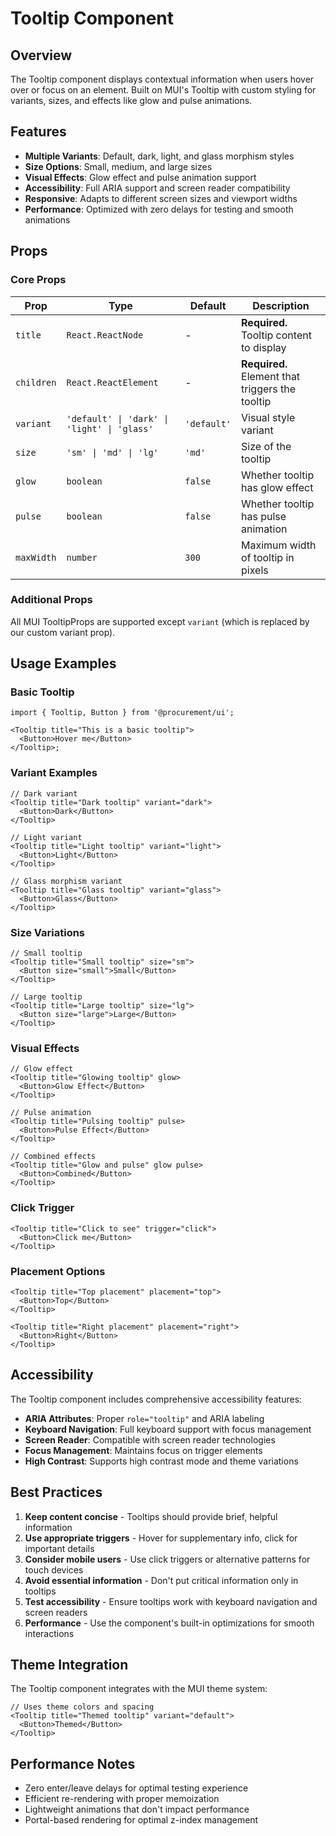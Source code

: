 # Tooltip Component

## Overview

The Tooltip component displays contextual information when users hover over or focus on an element. Built on MUI's Tooltip with custom styling for variants, sizes, and effects like glow and pulse animations.

## Features

- **Multiple Variants**: Default, dark, light, and glass morphism styles
- **Size Options**: Small, medium, and large sizes
- **Visual Effects**: Glow effect and pulse animation support
- **Accessibility**: Full ARIA support and screen reader compatibility
- **Responsive**: Adapts to different screen sizes and viewport widths
- **Performance**: Optimized with zero delays for testing and smooth animations

## Props

### Core Props

| Prop       | Type                                        | Default     | Description                                     |
| ---------- | ------------------------------------------- | ----------- | ----------------------------------------------- |
| `title`    | `React.ReactNode`                           | -           | **Required.** Tooltip content to display        |
| `children` | `React.ReactElement`                        | -           | **Required.** Element that triggers the tooltip |
| `variant`  | `'default' \| 'dark' \| 'light' \| 'glass'` | `'default'` | Visual style variant                            |
| `size`     | `'sm' \| 'md' \| 'lg'`                      | `'md'`      | Size of the tooltip                             |
| `glow`     | `boolean`                                   | `false`     | Whether tooltip has glow effect                 |
| `pulse`    | `boolean`                                   | `false`     | Whether tooltip has pulse animation             |
| `maxWidth` | `number`                                    | `300`       | Maximum width of tooltip in pixels              |

### Additional Props

All MUI TooltipProps are supported except `variant` (which is replaced by our custom variant prop).

## Usage Examples

### Basic Tooltip

```tsx
import { Tooltip, Button } from '@procurement/ui';

<Tooltip title="This is a basic tooltip">
  <Button>Hover me</Button>
</Tooltip>;
```

### Variant Examples

```tsx
// Dark variant
<Tooltip title="Dark tooltip" variant="dark">
  <Button>Dark</Button>
</Tooltip>

// Light variant
<Tooltip title="Light tooltip" variant="light">
  <Button>Light</Button>
</Tooltip>

// Glass morphism variant
<Tooltip title="Glass tooltip" variant="glass">
  <Button>Glass</Button>
</Tooltip>
```

### Size Variations

```tsx
// Small tooltip
<Tooltip title="Small tooltip" size="sm">
  <Button size="small">Small</Button>
</Tooltip>

// Large tooltip
<Tooltip title="Large tooltip" size="lg">
  <Button size="large">Large</Button>
</Tooltip>
```

### Visual Effects

```tsx
// Glow effect
<Tooltip title="Glowing tooltip" glow>
  <Button>Glow Effect</Button>
</Tooltip>

// Pulse animation
<Tooltip title="Pulsing tooltip" pulse>
  <Button>Pulse Effect</Button>
</Tooltip>

// Combined effects
<Tooltip title="Glow and pulse" glow pulse>
  <Button>Combined</Button>
</Tooltip>
```

### Click Trigger

```tsx
<Tooltip title="Click to see" trigger="click">
  <Button>Click me</Button>
</Tooltip>
```

### Placement Options

```tsx
<Tooltip title="Top placement" placement="top">
  <Button>Top</Button>
</Tooltip>

<Tooltip title="Right placement" placement="right">
  <Button>Right</Button>
</Tooltip>
```

## Accessibility

The Tooltip component includes comprehensive accessibility features:

- **ARIA Attributes**: Proper `role="tooltip"` and ARIA labeling
- **Keyboard Navigation**: Full keyboard support with focus management
- **Screen Reader**: Compatible with screen reader technologies
- **Focus Management**: Maintains focus on trigger elements
- **High Contrast**: Supports high contrast mode and theme variations

## Best Practices

1. **Keep content concise** - Tooltips should provide brief, helpful information
2. **Use appropriate triggers** - Hover for supplementary info, click for important details
3. **Consider mobile users** - Use click triggers or alternative patterns for touch devices
4. **Avoid essential information** - Don't put critical information only in tooltips
5. **Test accessibility** - Ensure tooltips work with keyboard navigation and screen readers
6. **Performance** - Use the component's built-in optimizations for smooth interactions

## Theme Integration

The Tooltip component integrates with the MUI theme system:

```tsx
// Uses theme colors and spacing
<Tooltip title="Themed tooltip" variant="default">
  <Button>Themed</Button>
</Tooltip>
```

## Performance Notes

- Zero enter/leave delays for optimal testing experience
- Efficient re-rendering with proper memoization
- Lightweight animations that don't impact performance
- Portal-based rendering for optimal z-index management
